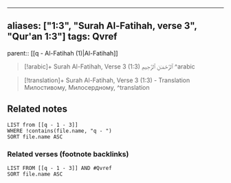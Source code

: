 
---
aliases: ["1:3", "Surah Al-Fatihah, verse 3", "Qur'an 1:3"]
tags: Qvref
---

parent:: [[q - Al-Fatihah (1)|Al-Fatihah]]

> [!arabic]+ Surah Al-Fatihah, Verse 3 (1:3)
> <span class="quran-arabic">ٱلرَّحْمَـٰنِ ٱلرَّحِيمِ</span>
^arabic

> [!translation]+ Surah Al-Fatihah, Verse 3 (1:3) - Translation
> Милостивому, Милосердному,
^translation



## Related notes
```dataview
LIST from [[q - 1 - 3]]
WHERE !contains(file.name, "q - ")
SORT file.name ASC
```

### Related verses (footnote backlinks)
```dataview
LIST FROM [[q - 1 - 3]] AND #Qvref
SORT file.name ASC
```

